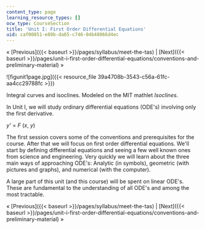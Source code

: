 ```yaml
---
content_type: page
learning_resource_types: []
ocw_type: CourseSection
title: 'Unit I: First Order Differential Equations'
uid: caf00851-e89b-da65-c746-04b48066d4ec
---
```


« [Previous]({{< baseurl >}}/pages/syllabus/meet-the-tas) | [Next]({{< baseurl >}}/pages/unit-i-first-order-differential-equations/conventions-and-preliminary-material) »

![figunit1page.jpg]({{< resource_file 39a4708b-3543-c56a-61fc-aa4cc29788fc >}})

Integral curves and isoclines. Modeled on the MIT mathlet _Isoclines_.

In Unit I, we will study ordinary differential equations (ODE's) involving only the first derivative.

_y'_ = _F_ (_x_, _y_)

The first session covers some of the conventions and prerequisites for the course. After that we will focus on first order differential equations. We'll start by defining differential equations and seeing a few well known ones from science and engineering. Very quickly we will learn about the three main ways of approaching ODE's: Analytic (in symbols), geometric (with pictures and graphs), and numerical (with the computer).

A large part of this unit (and this course) will be spent on linear ODE's. These are fundamental to the understanding of all ODE's and among the most tractable.

« [Previous]({{< baseurl >}}/pages/syllabus/meet-the-tas) | [Next]({{< baseurl >}}/pages/unit-i-first-order-differential-equations/conventions-and-preliminary-material) »